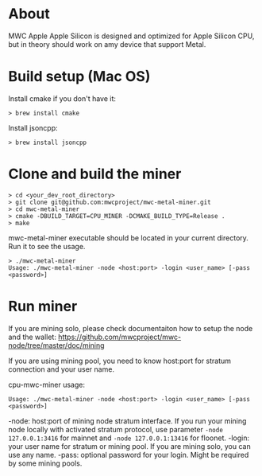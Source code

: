 # About
MWC Apple Apple Silicon is designed and optimized for Apple Silicon CPU, but in theory should work on amy device that support Metal.

# Build setup (Mac OS)

Install cmake if you don't have it:
```
> brew install cmake
```


Install jsoncpp:
```
> brew install jsoncpp
```


# Clone and build the miner

```
> cd <your_dev_root_directory>
> git clone git@github.com:mwcproject/mwc-metal-miner.git
> cd mwc-metal-miner
> cmake -DBUILD_TARGET=CPU_MINER -DCMAKE_BUILD_TYPE=Release .
> make
```

mwc-metal-miner executable should be located in your current directory. Run it to see the usage.

```
> ./mwc-metal-miner
Usage: ./mwc-metal-miner -node <host:port> -login <user_name> [-pass <password>]
```

# Run miner

If you are mining solo, please check documentaiton how to setup the node and the wallet: https://github.com/mwcproject/mwc-node/tree/master/doc/mining

If you are using mining pool, you need to know host:port for stratum connection and your user name.

cpu-mwc-miner usage:
```
Usage: ./mwc-metal-miner -node <host:port> -login <user_name> [-pass <password>]
```

-node:  host:port of mining node stratum interface. If you run your mining node locally with activated stratum protocol, use parameter `-node 127.0.0.1:3416` for mainnet and `-node 127.0.0.1:13416` for floonet.
-login: your user name for stratum or mining pool. If you are mining solo, you can use any name.
-pass: optional password for your login. Might be required by some mining pools.

